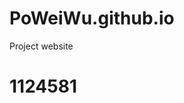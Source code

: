 # PoWeiWu.github.io
Project website
<!DOCTYPE html>
<html> 
  <head> 
    <title>Po-Wei Wu</title> 
  </head> 
  <body> 
    <h1>1124581 </h1> 
  </body> 
</html>
